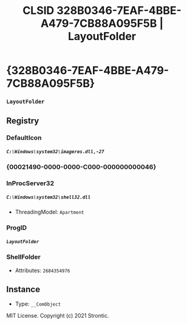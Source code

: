 ﻿---
title: "CLSID 328B0346-7EAF-4BBE-A479-7CB88A095F5B | LayoutFolder"
excerpt: What is COM-Object CLSID 328B0346-7EAF-4BBE-A479-7CB88A095F5B?
---

# {328B0346-7EAF-4BBE-A479-7CB88A095F5B}

### `LayoutFolder`

## Registry


### DefaultIcon

##### `C:\Windows\system32\imageres.dll,-27`

### {00021490-0000-0000-C000-000000000046}


### InProcServer32

##### `C:\Windows\system32\shell32.dll`
* ThreadingModel: `Apartment`

### ProgID

##### `LayoutFolder`

### ShellFolder

* Attributes: `2684354976`

## Instance

* Type: `__ComObject`

MIT License. Copyright (c) 2021 Strontic.


